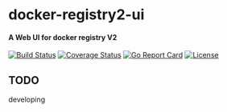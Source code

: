 # docker-registry2-ui

#### A Web UI for docker registry V2

[![Build Status](https://travis-ci.org/wangxufire/docker-registry2-ui.svg?branch=master)](https://travis-ci.org/wangxufire/docker-registry2-ui)
[![Coverage Status](https://coveralls.io/repos/github/wangxufire/docker-registry2-ui/badge.svg?branch=master)](https://coveralls.io/github/wangxufire/docker-registry2-ui?branch=master)
[![Go Report Card](https://goreportcard.com/badge/github.com/wangxufire/docker-registry2-ui)](https://goreportcard.com/report/github.com/wangxufire/docker-registry2-ui)
[![License](https://img.shields.io/badge/license-GPL3-blue.svg?style=flat-square)](LICENSE)

## TODO 
developing

